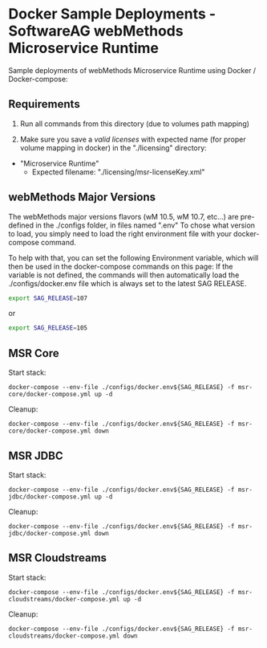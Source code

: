 # Docker Sample Deployments - SoftwareAG webMethods Microservice Runtime

Sample deployments of webMethods Microservice Runtime using Docker / Docker-compose:

## Requirements

1) Run all commands from this directory (due to volumes path mapping)
   
2) Make sure you save a *valid licenses* with expected name (for proper volume mapping in docker) in the "./licensing" directory:

 - "Microservice Runtime"
   - Expected filename: "./licensing/msr-licenseKey.xml"

## webMethods Major Versions

The webMethods major versions flavors (wM 10.5, wM 10.7, etc...) are pre-defined in the ./configs folder, in files named ".env<version>"
To chose what version to load, you simply need to load the right environment file with your docker-compose command.

To help with that, you can set the following Environment variable, which will then be used in the docker-compose commands on this page:
If the variable is not defined, the commands will then automatically load the ./configs/docker.env file which is always set to the latest SAG RELEASE.

```bash
export SAG_RELEASE=107
```

or 

```bash
export SAG_RELEASE=105
```

## MSR Core

Start stack:

```
docker-compose --env-file ./configs/docker.env${SAG_RELEASE} -f msr-core/docker-compose.yml up -d
```

Cleanup:

```
docker-compose --env-file ./configs/docker.env${SAG_RELEASE} -f msr-core/docker-compose.yml down
```

## MSR JDBC

Start stack:

```
docker-compose --env-file ./configs/docker.env${SAG_RELEASE} -f msr-jdbc/docker-compose.yml up -d
```

Cleanup:

```
docker-compose --env-file ./configs/docker.env${SAG_RELEASE} -f msr-jdbc/docker-compose.yml down
```

## MSR Cloudstreams

Start stack:

```
docker-compose --env-file ./configs/docker.env${SAG_RELEASE} -f msr-cloudstreams/docker-compose.yml up -d
```

Cleanup:

```
docker-compose --env-file ./configs/docker.env${SAG_RELEASE} -f msr-cloudstreams/docker-compose.yml down
```
